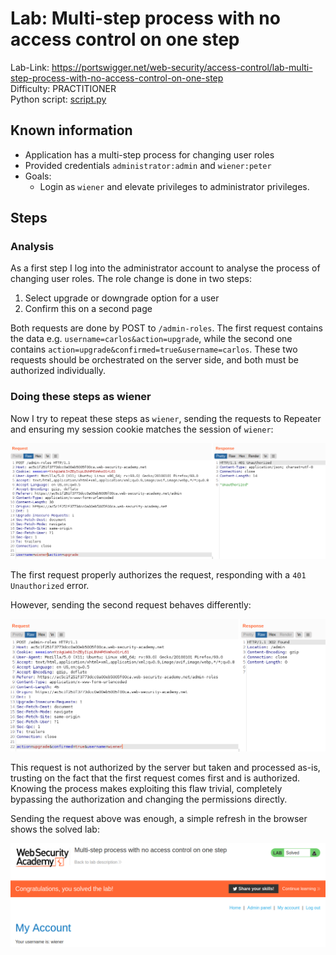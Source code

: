 # Lab: Multi-step process with no access control on one step

Lab-Link: <https://portswigger.net/web-security/access-control/lab-multi-step-process-with-no-access-control-on-one-step>  
Difficulty: PRACTITIONER  
Python script: [script.py](script.py)  

## Known information

- Application has a multi-step process for changing user roles
- Provided credentials `administrator:admin` and `wiener:peter`
- Goals:
  - Login as `wiener` and elevate privileges to administrator privileges.

## Steps

### Analysis

As a first step I log into the administrator account to analyse the process of changing user roles. The role change is done in two steps:

1. Select upgrade or downgrade option for a user
2. Confirm this on a second page

Both requests are done by POST to `/admin-roles`. The first request contains the data e.g. `username=carlos&action=upgrade`, while the second one contains `action=upgrade&confirmed=true&username=carlos`. These two requests should be orchestrated on the server side, and both must be authorized individually.

### Doing these steps as wiener

Now I try to repeat these steps as `wiener`, sending the requests to Repeater and ensuring my session cookie matches the session of `wiener`:

![request_1_wiener](img/request_1_wiener.png)

The first request properly authorizes the request, responding with a `401 Unauthorized` error.

However, sending the second request behaves differently:

![request_2_wiener](img/request_2_wiener.png)

This request is not authorized by the server but taken and processed as-is, trusting on the fact that the first request comes first and is authorized. Knowing the process makes exploiting this flaw trivial, completely bypassing the authorization and changing the permissions directly.

Sending the request above was enough, a simple refresh in the browser shows the solved lab:

![success](img/success.png)
